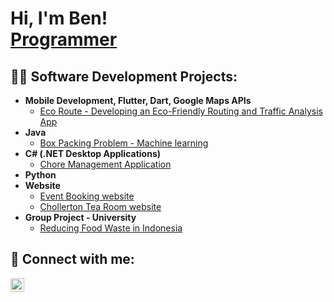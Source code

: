 <h1>Hi, I'm Ben! <br/><a href="https://github.com/BenHex1">Programmer</a></h1>

<h2>👨‍💻 Software Development Projects:</h2>

- <b>Mobile Development, Flutter, Dart, Google Maps APIs</b>
  - [Eco Route - Developing an Eco-Friendly Routing and Traffic Analysis App](https://github.com/BenHex1/Evolutionary-Computing-BoxPacking-Problem-Java)
- <b>Java</b>
  - [Box Packing Problem - Machine learning](https://github.com/BenHex1/Evolutionary-Computing-BoxPacking-Problem-Java)
- <b>C# (.NET Desktop Applications)</b>
  - [Chore Management Application](https://github.com/BenHex1/Chore-Management-application)
- <b>Python</b>
- <b>Website</b>
  - [Event Booking website](https://github.com/BenHex1/Website---Event-Booking)
  - [Chollerton Tea Room website](https://github.com/BenHex1/Website-for-Tea-Room)
- <b>Group Project - University</b>
  - [Reducing Food Waste in Indonesia](https://github.com/NikkHubThe1st/Team-Project-and-Professionalism---Project)


<h2> 🤳 Connect with me:</h2>

[<img align="left" alt="Ben | LinkedIn" width="22px" src="https://cdn.jsdelivr.net/npm/simple-icons@v3/icons/linkedin.svg" />][linkedin]

[linkedin]: https://www.linkedin.com/in/ben-hugill-842451180/

<!--
**BenHex1/BenHex1** is a ✨ _special_ ✨ repository because its `README.md` (this file) appears on your GitHub profile.

Here are some ideas to get you started:

- 🔭 I’m currently working on ...
- 🌱 I’m currently learning ...
- 👯 I’m looking to collaborate on ...
- 🤔 I’m looking for help with ...
- 💬 Ask me about ...
- 📫 How to reach me: ...
- 😄 Pronouns: ...
- ⚡ Fun fact: ...
-->
